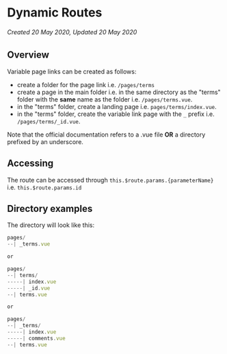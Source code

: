 # Dynamic Routes

###### Created 20 May 2020, Updated 20 May 2020

## Overview

Variable page links can be created as follows:

- create a folder for the page link i.e. `/pages/terms`
- create a page in the main folder i.e. in the same directory as the "terms" folder with the **same** name as the folder i.e. `/pages/terms.vue`.
- in the "terms" folder, create a landing page i.e. `pages/terms/index.vue`.
- in the "terms" folder, create the variable link page with the `_` prefix i.e. `/pages/terms/_id.vue`.

Note that the official documentation refers to a .vue file **OR** a directory prefixed by an underscore.

## Accessing

The route can be accessed through `this.$route.params.{parameterName}` i.e. `this.$route.params.id`

## Directory examples

The directory will look like this:

```javascript
pages/
--| _terms.vue

or

pages/
--| terms/
-----| index.vue
-----| _id.vue
--| terms.vue

or

pages/
--| _terms/
-----| index.vue
-----| comments.vue
--| terms.vue

```
